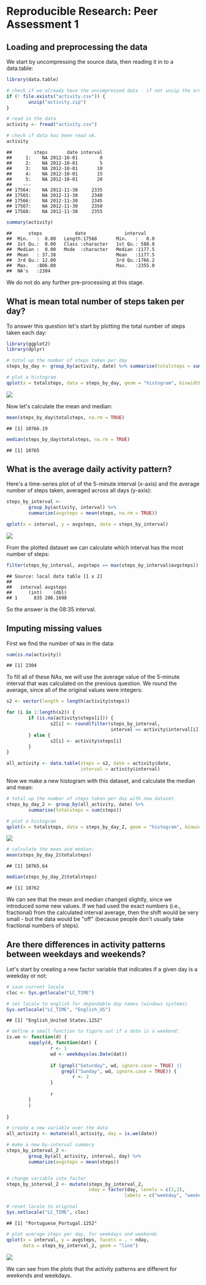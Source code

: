 # Reproducible Research: Peer Assessment 1


## Loading and preprocessing the data

We start by uncompressing the source data, then reading it in to a data.table:


```r
library(data.table)

# check if we already have the uncompressed data - if not unzip the archive.
if (! file.exists("activity.csv")) {
        unzip("activity.zip")
}

# read in the data
activity <- fread("activity.csv")

# check if data has been read ok.
activity
```

```
##        steps       date interval
##     1:    NA 2012-10-01        0
##     2:    NA 2012-10-01        5
##     3:    NA 2012-10-01       10
##     4:    NA 2012-10-01       15
##     5:    NA 2012-10-01       20
##    ---                          
## 17564:    NA 2012-11-30     2335
## 17565:    NA 2012-11-30     2340
## 17566:    NA 2012-11-30     2345
## 17567:    NA 2012-11-30     2350
## 17568:    NA 2012-11-30     2355
```

```r
summary(activity)
```

```
##      steps            date              interval     
##  Min.   :  0.00   Length:17568       Min.   :   0.0  
##  1st Qu.:  0.00   Class :character   1st Qu.: 588.8  
##  Median :  0.00   Mode  :character   Median :1177.5  
##  Mean   : 37.38                      Mean   :1177.5  
##  3rd Qu.: 12.00                      3rd Qu.:1766.2  
##  Max.   :806.00                      Max.   :2355.0  
##  NA's   :2304
```

We do not do any further pre-processing at this stage.

## What is mean total number of steps taken per day?

To answer this question let's start by plotting the total number of steps taken
each day:


```r
library(ggplot2)
library(dplyr)

# total up the number of steps taken per day
steps_by_day <- group_by(activity, date) %>% summarise(totalsteps = sum(steps))

# plot a histogram
qplot(x = totalsteps, data = steps_by_day, geom = "histogram", binwidth = 660)
```

![](PA1_template_files/figure-html/unnamed-chunk-2-1.png)

Now let's calculate the mean and median:

```r
mean(steps_by_day$totalsteps, na.rm = TRUE)
```

```
## [1] 10766.19
```

```r
median(steps_by_day$totalsteps, na.rm = TRUE)
```

```
## [1] 10765
```


## What is the average daily activity pattern?

Here's a time-series plot of of the 5-minute interval (x-axis) and the average 
number of steps taken, averaged across all days (y-axis):


```r
steps_by_interval <- 
        group_by(activity, interval) %>% 
        summarize(avgsteps = mean(steps, na.rm = TRUE))

qplot(x = interval, y = avgsteps, data = steps_by_interval)
```

![](PA1_template_files/figure-html/unnamed-chunk-4-1.png)

From the plotted dataset we can calculate which interval has the most number of
steps:

```r
filter(steps_by_interval, avgsteps == max(steps_by_interval$avgsteps))
```

```
## Source: local data table [1 x 2]
## 
##   interval avgsteps
##      (int)    (dbl)
## 1      835 206.1698
```

So the answer is the 08:35 interval.


## Imputing missing values

First we find the number of `NA`s in the data:

```r
sum(is.na(activity))
```

```
## [1] 2304
```

To fill all of these NAs, we will use the average value of the 5-minute interval
that was calculated on the previous question. We round the average, since all 
of the original values were integers:

```r
s2 <- vector(length = length(activity$steps))

for (i in 1:length(s2)) {
        if (is.na(activity$steps[i])) {
                s2[i] <- round(filter(steps_by_interval, 
                                      interval == activity$interval[i])$avgsteps)
        } else {
                s2[i] <- activity$steps[i]
        }
}

all_activity <- data.table(steps = s2, date = activity$date, 
                           interval = activity$interval)
```

Now we make a new histogram with this dataset, and calculate the median and
mean:

```r
# total up the number of steps taken per day with new dataset
steps_by_day_2 <- group_by(all_activity, date) %>% 
        summarise(totalsteps = sum(steps))

# plot a histogram
qplot(x = totalsteps, data = steps_by_day_2, geom = "histogram", binwidth = 660)
```

![](PA1_template_files/figure-html/unnamed-chunk-8-1.png)

```r
# calculate the mean and median:
mean(steps_by_day_2$totalsteps)
```

```
## [1] 10765.64
```

```r
median(steps_by_day_2$totalsteps)
```

```
## [1] 10762
```

We can see that the mean and median changed slightly, since we introduced some
new values. If we had used the exact numbers (i.e., fractional) from the 
calculated interval average, then the shift would be very small - but the data
would be "off" (because people don't usually take fractional numbers of steps).

## Are there differences in activity patterns between weekdays and weekends?

Let's start by creating a new factor variable that indicates if a given day is
a weekday or not:

```r
# save current locale
cloc <- Sys.getlocale("LC_TIME")

# set locale to english for dependable day names (windows systems)
Sys.setlocale("LC_TIME", "English_US")
```

```
## [1] "English_United States.1252"
```

```r
# define a small function to figure out if a date is a weekend:
is.we <- function(d) {
        sapply(d, function(dat) {
                r <- 1
                wd <- weekdays(as.Date(dat))
                
                if (grepl("Saturday", wd, ignore.case = TRUE) || 
                    grepl("Sunday", wd, ignore.case = TRUE)) {
                        r <- 2
                }
                
                r        
        }
        )
        
}

# create a new variable over the data
all_activity <- mutate(all_activity, day = is.we(date))

# make a new by-interval summary 
steps_by_interval_2 <- 
        group_by(all_activity, interval, day) %>% 
        summarize(avgsteps = mean(steps))


# change variable into factor
steps_by_interval_2 <- mutate(steps_by_interval_2,
                              nday = factor(day, levels = c(1,2),
                                           labels = c("weekday", "weekend")))

# reset locale to original
Sys.setlocale("LC_TIME", cloc)
```

```
## [1] "Portuguese_Portugal.1252"
```

```r
# plot average steps per day, for weekdays and weekends
qplot(x = interval, y = avgsteps, facets = . ~ nday, 
      data = steps_by_interval_2, geom = "line")
```

![](PA1_template_files/figure-html/unnamed-chunk-9-1.png)

We can see from the plots that the activity patterns are different for weekends
and weekdays.
